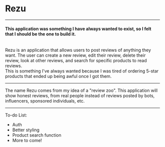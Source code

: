 # Rezu
<hr>
<h4> This application was something I have always wanted to exist, so I felt that I should be the one to build it. </h4> <br> Rezu is an application that allows users to post reviews of anything they want. The user can create a new review, edit their review, delete their review, look at other reviews, and search for specific products to read reviews. <br> This is something I've always wanted because I was tired of ordering 5-star products that ended up being awful once I got them. 
<hr> 
The name Rezu comes from my idea of a "review zoo". This application will show honest reviews, from real people instead of reviews posted by bots, influencers, sponsored individuals, etc.
<hr>
To-do List:
<ul>
  <li>Auth</li>
  <li>Better styling</li>
  <li>Product search function</li>
  <li>More to come!</li>
 </ul> 
